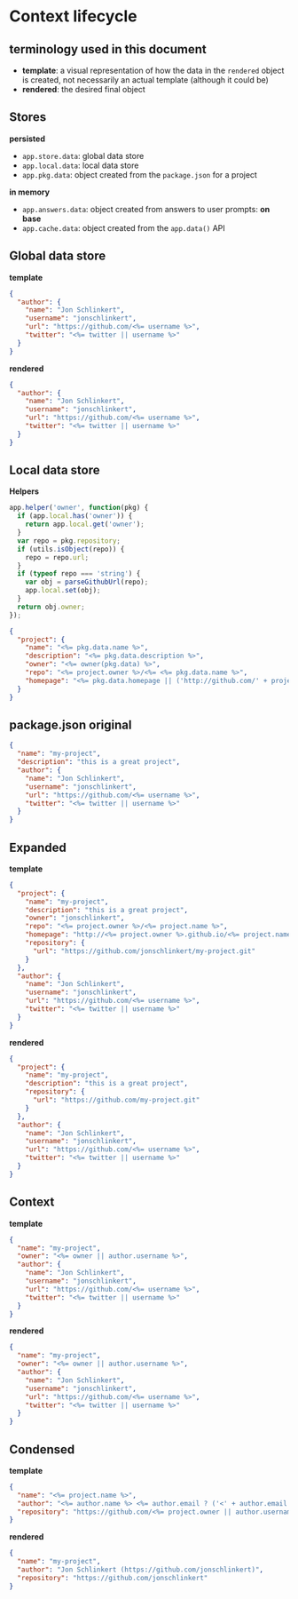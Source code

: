 # Context lifecycle

## terminology used in this document

- **template**: a visual representation of how the data in the `rendered` object is created, not necessarily an actual template (although it could be)
- **rendered**: the desired final object

## Stores

**persisted**

- `app.store.data`: global data store
- `app.local.data`: local data store
- `app.pkg.data`: object created from the `package.json` for a project

**in memory**

- `app.answers.data`: object created from answers to user prompts: **on base**
- `app.cache.data`: object created from the `app.data()` API


## Global data store

**template**

```json
{
  "author": {
    "name": "Jon Schlinkert",
    "username": "jonschlinkert",
    "url": "https://github.com/<%= username %>",
    "twitter": "<%= twitter || username %>"
  }
}
```

**rendered**

```json
{
  "author": {
    "name": "Jon Schlinkert",
    "username": "jonschlinkert",
    "url": "https://github.com/<%= username %>",
    "twitter": "<%= twitter || username %>"
  }
}
```

## Local data store

**Helpers**

```js
app.helper('owner', function(pkg) {
  if (app.local.has('owner')) {
    return app.local.get('owner');
  }
  var repo = pkg.repository;
  if (utils.isObject(repo)) {
    repo = repo.url;
  }
  if (typeof repo === 'string') {
    var obj = parseGithubUrl(repo);
    app.local.set(obj);
  }
  return obj.owner;
});
```

```json
{
  "project": {
    "name": "<%= pkg.data.name %>",
    "description": "<%= pkg.data.description %>",
    "owner": "<%= owner(pkg.data) %>",
    "repo": "<%= project.owner %>/<%= <%= pkg.data.name %>",
    "homepage": "<%= pkg.data.homepage || ('http://github.com/' + project.owner + '/' + pkg.data.name) %>"
  }
}
```

## package.json original

```json
{
  "name": "my-project",
  "description": "this is a great project",
  "author": {
    "name": "Jon Schlinkert",
    "username": "jonschlinkert",
    "url": "https://github.com/<%= username %>",
    "twitter": "<%= twitter || username %>"
  }
}
```

## Expanded

**template**

```json
{
  "project": {
    "name": "my-project",
    "description": "this is a great project",
    "owner": "jonschlinkert",
    "repo": "<%= project.owner %>/<%= project.name %>",
    "homepage": "http://<%= project.owner %>.github.io/<%= project.name %>",
    "repository": {
      "url": "https://github.com/jonschlinkert/my-project.git"
    }
  },
  "author": {
    "name": "Jon Schlinkert",
    "username": "jonschlinkert",
    "url": "https://github.com/<%= username %>",
    "twitter": "<%= twitter || username %>"
  }
}
```

**rendered**

```json
{
  "project": {
    "name": "my-project",
    "description": "this is a great project",
    "repository": {
      "url": "https://github.com/my-project.git"
    }
  },
  "author": {
    "name": "Jon Schlinkert",
    "username": "jonschlinkert",
    "url": "https://github.com/<%= username %>",
    "twitter": "<%= twitter || username %>"
  }
}
```

## Context

**template**

```json
{
  "name": "my-project",
  "owner": "<%= owner || author.username %>",
  "author": {
    "name": "Jon Schlinkert",
    "username": "jonschlinkert",
    "url": "https://github.com/<%= username %>",
    "twitter": "<%= twitter || username %>"
  }
}
```

**rendered**

```json
{
  "name": "my-project",
  "owner": "<%= owner || author.username %>",
  "author": {
    "name": "Jon Schlinkert",
    "username": "jonschlinkert",
    "url": "https://github.com/<%= username %>",
    "twitter": "<%= twitter || username %>"
  }
}
```

## Condensed

**template**

```json
{
  "name": "<%= project.name %>",
  "author": "<%= author.name %> <%= author.email ? ('<' + author.email + '> ') : '' %>(<%= author.url %>)",
  "repository": "https://github.com/<%= project.owner || author.username %>"
}
```

**rendered**

```json
{
  "name": "my-project",
  "author": "Jon Schlinkert (https://github.com/jonschlinkert)",
  "repository": "https://github.com/jonschlinkert"
}
```